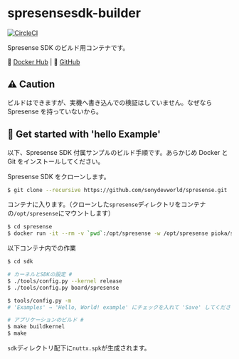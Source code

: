 # spresensesdk-builder

[![CircleCI](https://circleci.com/gh/pioka/spresensesdk-builder.svg?style=shield)](https://circleci.com/gh/pioka/spresensesdk-builder)

Spresense SDK のビルド用コンテナです。

:whale: [Docker Hub](https://cloud.docker.com/repository/docker/pioka/spresensesdk-builder) |
:closed_book: [GitHub](https://github.com/pioka/spresensesdk-builder)

## :warning: Caution
ビルドはできますが、実機へ書き込んでの検証はしていません。なぜなら Spresense を持っていないから。

## :rocket: Get started with 'hello Example'
以下、Spresense SDK 付属サンプルのビルド手順です。あらかじめ Docker と Git をインストールしてください。

Spresense SDK をクローンします。

```sh
$ git clone --recursive https://github.com/sonydevworld/spresense.git
```

コンテナに入ります。（クローンした`spresense`ディレクトリをコンテナの`/opt/spresense`にマウントします）

```sh
$ cd spresense
$ docker run -it --rm -v `pwd`:/opt/spresense -w /opt/spresense pioka/spresensesdk-builder:latest bash
```

以下コンテナ内での作業

```sh
$ cd sdk

# カーネルとSDKの設定 #
$ ./tools/config.py --kernel release
$ ./tools/config.py board/spresense

$ tools/config.py -m
# 'Examples' → 'Hello, World! example' にチェックを入れて 'Save' してください #

# アプリケーションのビルド #
$ make buildkernel
$ make
```
`sdk`ディレクトリ配下に`nuttx.spk`が生成されます。
